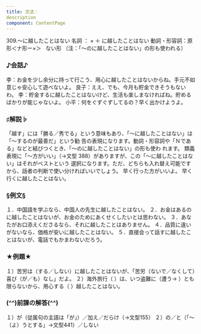 ```yaml
---
title: 文法：
description
component: ContentPage
---
```



309.～に越したことはない
名詞 ： × ＋ に越したことはない
動詞・形容詞：原形＜ナ形ー×＞  
ない形
（注：「～のに越したことはない」の形も使われる）
### ♪会話♪
李：お金を少し余分に持って行こう、用心に越したことはないからね。手元不如意じゃ安心して遊べないよ。 良子：ええ、でも、今月も貯金できそうもないわ。
李：貯金するに越したことはないけど、生活も楽しまなければね。貯めるばかりが能じゃないよ。
小平：何をぐずぐずしてるの？早く出かけようよ。
### ♯解説♭
「越す」には「勝る／秀でる」という意味もあり、「～に越したことはない」は「～するのが最善だ」という勧 告の表現になります。動詞・形容詞や「Ｎである」などと結びつくとき、「～のに越したことはない」の形も使わ れます。
類義表現に「～方がいい」（→文型 388）がありますが、この「～に越したことはない」はそれがベストという 選択になります。ただ、どちらも入れ替え可能ですから、話者の判断で使い分ければいいでしょう。
早く行った方がいいよ。
早く行くに越したことはない。
### §例文§
１．中国語を学ぶなら、中国人の先生に越したことはない。
２．お金はあるのに越したことはないが、お金のためにあくせくしたいとは思わない。
３．あなたがお口添えくださるなら、それに越したことはありません。
４．品質に違いがないなら、価格が安いに越したことはない。
５．直接会って話すに越したことはないが、電話でもかまわないだろう。
### ★例題★
１）苦労は（する／しない）に越したことはないが、「苦労（ないで／なくして）喜び（が／も）なし」だよ。
２）海外旅行（ ）は、いつ盗難に（遭う→ ）とも限らないから、用心する（ ）越したことはない。
### (^^)前課の解答(^^)
１）が（従属句の主語は「が」）／加え／だらけ（→文型155）
２）の／と（「～（よ）うとする」→文型441）／しない
